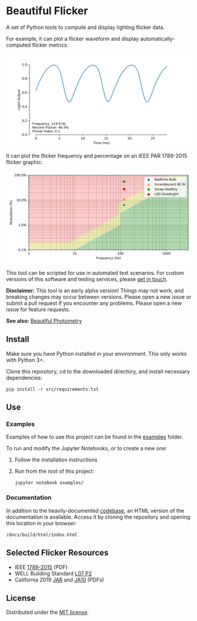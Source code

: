 # Beautiful Flicker

A set of Python tools to compute and display lighting flicker data.

For example, it can plot a flicker waveform and display automatically-computed flicker metrics:

![Flicker Waveform](/out/fullheight.png)

It can plot the flicker frequency and percentage on an IEEE PAR 1789-2015 flicker graphic:

![IEEE 1789 Flicker Graphic](/out/Low%20Blue%20Flicker%20Comparison.png)

This tool can be scripted for use in automated test scenarios. For custom versions of this software and testing services, please [get in touch](mailto:gregyeutter@gmail.com?subject=Beautiful%20Flicker%20Inquiry).

**Disclaimer:** This tool is an early alpha version! Things may not work, and breaking changes may occur between versions. Please open a new issue or submit a pull request if you encounter any problems. Please open a new issue for feature requests.

**See also:** [Beautiful Photometry](https://github.com/yeutterg/beautiful-photometry)

## Install

Make sure you have Python installed in your environment. This only works with Python 3+.

Clone this repository, cd to the downloaded directory, and install necessary dependencies:

```
pip install -r src/requirements.txt
```

## Use

### Examples

Examples of how to use this project can be found in the [examples](/examples/) folder.

To run and modify the Jupyter Notebooks, or to create a new one: 

1. Follow the installation instructions

2. Run from the root of this project:

    ```
    jupyter notebook examples/
    ```

### Documentation

In addition to the heavily-documented [codebase](/src/), an HTML version of the documentation is available. Access it by cloning the repository and opening this location in your browser:

```
/docs/build/html/index.html 
```

## Selected Flicker Resources

* IEEE [1789-2015](https://www.energy.gov/sites/prod/files/2015/05/f22/miller%2Blehman_flicker_lightfair2015.pdf) (PDF)
* WELL Building Standard [L07 P2](https://v2.wellcertified.com/v/en/light/feature/7)
* California 2019 [JA8](https://efiling.energy.ca.gov/GetDocument.aspx?tn=223245-9&DocumentContentId=27701) and [JA10](https://efiling.energy.ca.gov/GetDocument.aspx?tn=223245-11&DocumentContentId=27684) (PDFs)

## License

Distributed under the [MIT license](/LICENSE).